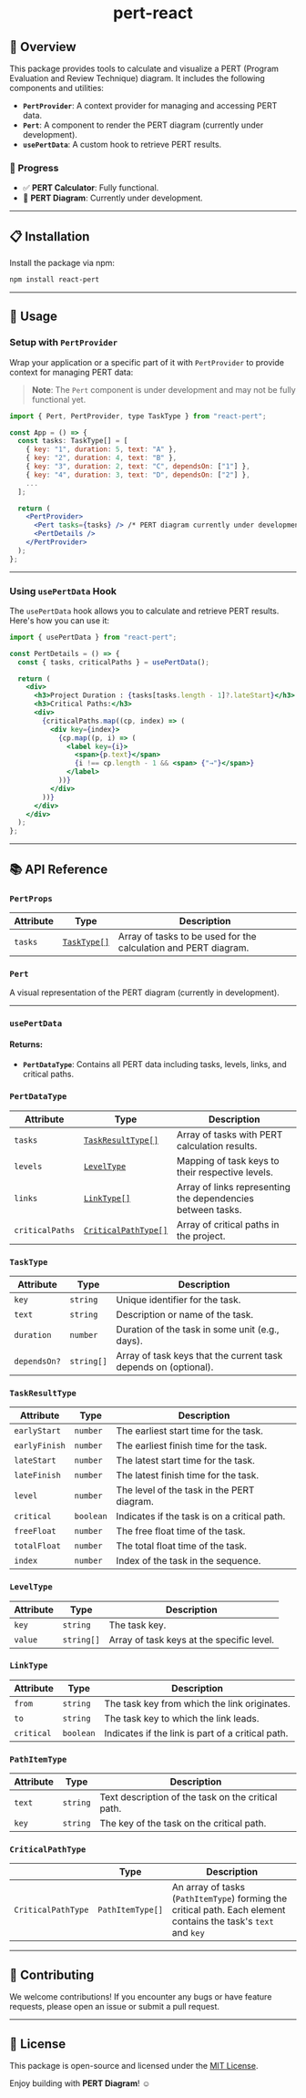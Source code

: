 <h1 align="center">pert-react</h1>

## :star2: Overview

This package provides tools to calculate and visualize a PERT (Program Evaluation and Review Technique) diagram. It includes the following components and utilities:

- **`PertProvider`**: A context provider for managing and accessing PERT data.
- **`Pert`**: A component to render the PERT diagram (currently under development).
- **`usePertData`**: A custom hook to retrieve PERT results.

### :rocket: Progress

- :white_check_mark: **PERT Calculator**: Fully functional.
- :construction: **PERT Diagram**: Currently under development.

---

## :clipboard: Installation

Install the package via npm:

```bash
npm install react-pert
```

---

## :book: Usage

### Setup with `PertProvider`

Wrap your application or a specific part of it with `PertProvider` to provide context for managing PERT data:

> **Note**: The `Pert` component is under development and may not be fully functional yet.

```jsx
import { Pert, PertProvider, type TaskType } from "react-pert";

const App = () => {
  const tasks: TaskType[] = [
    { key: "1", duration: 5, text: "A" },
    { key: "2", duration: 4, text: "B" },
    { key: "3", duration: 2, text: "C", dependsOn: ["1"] },
    { key: "4", duration: 3, text: "D", dependsOn: ["2"] },
    ...
  ];

  return (
    <PertProvider>
      <Pert tasks={tasks} /> /* PERT diagram currently under development */
      <PertDetails />
    </PertProvider>
  );
};
```

---

### Using `usePertData` Hook

The `usePertData` hook allows you to calculate and retrieve PERT results. Here's how you can use it:

```jsx
import { usePertData } from "react-pert";

const PertDetails = () => {
  const { tasks, criticalPaths } = usePertData();

  return (
    <div>
      <h3>Project Duration : {tasks[tasks.length - 1]?.lateStart}</h3>
      <h3>Critical Paths:</h3>
      <div>
        {criticalPaths.map((cp, index) => (
          <div key={index}>
            {cp.map((p, i) => (
              <label key={i}>
                <span>{p.text}</span>
                {i !== cp.length - 1 && <span> {"→"}</span>}
              </label>
            ))}
          </div>
        ))}
      </div>
    </div>
  );
};
```

---

## :books: API Reference

### `PertProps`

| Attribute | Type                      | Description                                                     |
| --------- | ------------------------- | --------------------------------------------------------------- |
| `tasks`   | [`TaskType[]`](#TaskType) | Array of tasks to be used for the calculation and PERT diagram. |

### `Pert`

A visual representation of the PERT diagram (currently in development).

---

### `usePertData`

#### Returns:

- **`PertDataType`**: Contains all PERT data including tasks, levels, links, and critical paths.

### `PertDataType`

| Attribute       | Type                                      | Description                                                 |
| --------------- | ----------------------------------------- | ----------------------------------------------------------- |
| `tasks`         | [`TaskResultType[]`](#TaskResultType)     | Array of tasks with PERT calculation results.               |
| `levels`        | [`LevelType`](#LevelType)                 | Mapping of task keys to their respective levels.            |
| `links`         | [`LinkType[]`](#LinkType)                 | Array of links representing the dependencies between tasks. |
| `criticalPaths` | [`CriticalPathType[]`](#CriticalPathType) | Array of critical paths in the project.                     |

### `TaskType`

| Attribute    | Type       | Description                                                     |
| ------------ | ---------- | --------------------------------------------------------------- |
| `key`        | `string`   | Unique identifier for the task.                                 |
| `text`       | `string`   | Description or name of the task.                                |
| `duration`   | `number`   | Duration of the task in some unit (e.g., days).                 |
| `dependsOn?` | `string[]` | Array of task keys that the current task depends on (optional). |

### `TaskResultType`

| Attribute     | Type      | Description                                  |
| ------------- | --------- | -------------------------------------------- |
| `earlyStart`  | `number`  | The earliest start time for the task.        |
| `earlyFinish` | `number`  | The earliest finish time for the task.       |
| `lateStart`   | `number`  | The latest start time for the task.          |
| `lateFinish`  | `number`  | The latest finish time for the task.         |
| `level`       | `number`  | The level of the task in the PERT diagram.   |
| `critical`    | `boolean` | Indicates if the task is on a critical path. |
| `freeFloat`   | `number`  | The free float time of the task.             |
| `totalFloat`  | `number`  | The total float time of the task.            |
| `index`       | `number`  | Index of the task in the sequence.           |

### `LevelType`

| Attribute | Type       | Description                               |
| --------- | ---------- | ----------------------------------------- |
| `key`     | `string`   | The task key.                             |
| `value`   | `string[]` | Array of task keys at the specific level. |

### `LinkType`

| Attribute  | Type      | Description                                       |
| ---------- | --------- | ------------------------------------------------- |
| `from`     | `string`  | The task key from which the link originates.      |
| `to`       | `string`  | The task key to which the link leads.             |
| `critical` | `boolean` | Indicates if the link is part of a critical path. |

### `PathItemType`

| Attribute | Type     | Description                                        |
| --------- | -------- | -------------------------------------------------- |
| `text`    | `string` | Text description of the task on the critical path. |
| `key`     | `string` | The key of the task on the critical path.          |

### `CriticalPathType`

|                    | Type             | Description                                                                                                     |
| ------------------ | ---------------- | --------------------------------------------------------------------------------------------------------------- |
| `CriticalPathType` | `PathItemType[]` | An array of tasks (`PathItemType`) forming the critical path. Each element contains the task's `text` and `key` |

---

## :handshake: Contributing

We welcome contributions! If you encounter any bugs or have feature requests, please open an issue or submit a pull request.

---

## :page_with_curl: License

This package is open-source and licensed under the [MIT License](LICENSE.md).

Enjoy building with **PERT Diagram**! :relaxed:
